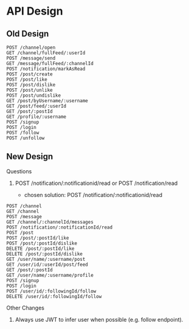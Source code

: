 # API Design

## Old Design

```
POST /channel/open
GET /channel/fullFeed/:userId
POST /message/send
GET /message/fullFeed/:channelId
POST /notification/markAsRead
POST /post/create
POST /post/like
POST /post/dislike
POST /post/unlike
POST /post/undislike
GET /post/byUsername/:username
GET /post/feed/:userId
GET /post/:postId
GET /profile/:username
POST /signup
POST /login
POST /follow
POST /unfollow
```

## New Design

Questions

1) POST /notification/:notificationid/read or POST /notification/read

    - chosen solution: POST /notification/:notificationid/read

```
POST /channel
GET /channel
POST /message
GET /channel/:channelId/messages
POST /notification/:notificationId/read
POST /post
POST /post/:postId/like
POST /post/:postId/dislike
DELETE /post/:postId/like
DELETE /post/:postId/dislike
GET /user/name/:username/post
GET /user/id/:userId/post/feed
GET /post/:postId
GET /user/name/:username/profile
POST /signup
POST /login
POST /user/id/:followingId/follow
DELETE /user/id/:followingId/follow
```

Other Changes

1) Always use JWT to infer user when possible (e.g. follow endpoint).